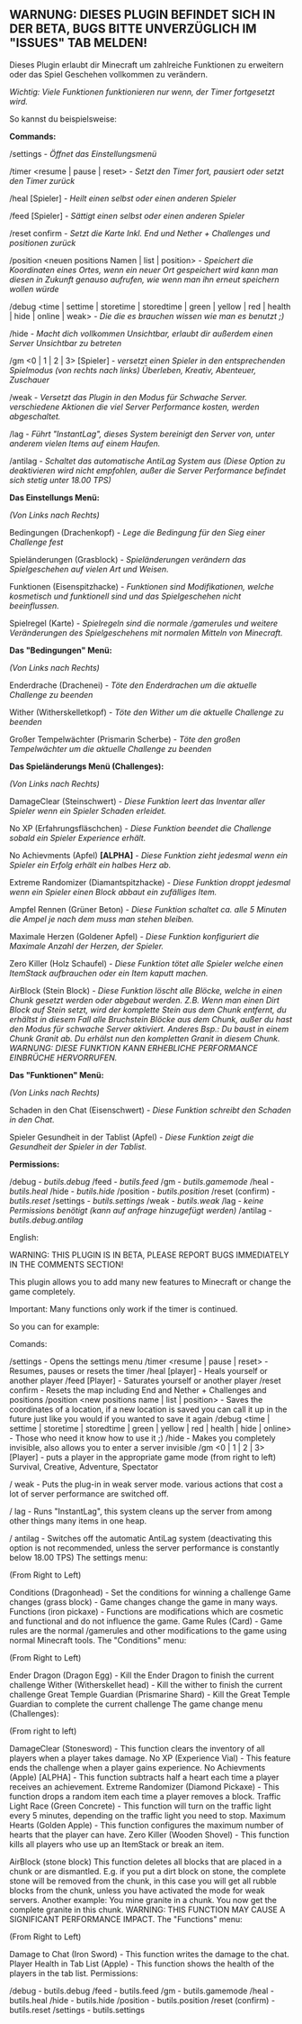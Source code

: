 ## **WARNUNG: DIESES PLUGIN BEFINDET SICH IN DER BETA, BUGS BITTE UNVERZÜGLICH IM "ISSUES" TAB MELDEN!**



Dieses Plugin erlaubt dir Minecraft um zahlreiche Funktionen zu erweitern oder das Spiel Geschehen vollkommen zu verändern.

_Wichtig: Viele Funktionen funktionieren nur wenn, der Timer fortgesetzt wird._

So kannst du beispielsweise:



**Commands:**



/settings - _Öffnet das Einstellungsmenü_

/timer <resume | pause | reset> - _Setzt den Timer fort, pausiert oder setzt den Timer zurück_

/heal [Spieler] - _Heilt einen selbst oder einen anderen Spieler_

/feed [Spieler] - _Sättigt einen selbst oder einen anderen Spieler_

/reset confirm - _Setzt die Karte Inkl. End und Nether + Challenges und positionen zurück_

/position <neuen positions Namen | list | position> - *Speichert die Koordinaten eines Ortes, wenn ein neuer Ort gespeichert wird kann man diesen in Zukunft genauso aufrufen, wie wenn man ihn erneut speichern wollen würde*

/debug <time | settime | storetime | storedtime | green | yellow | red | health | hide | online | weak> - _Die die es brauchen wissen wie man es benutzt ;)_

/hide - _Macht dich vollkommen Unsichtbar, erlaubt dir außerdem einen Server Unsichtbar zu betreten_

/gm <0 | 1 | 2 | 3> [Spieler] - _versetzt einen Spieler in den entsprechenden Spielmodus (von rechts nach links) Überleben, Kreativ, Abenteuer, Zuschauer_

/weak - _Versetzt das Plugin in den Modus für Schwache Server. verschiedene Aktionen die viel Server Performance kosten, werden abgeschaltet._

/lag - _Führt "InstantLag", dieses System bereinigt den Server von, unter anderem vielen Items auf einem Haufen._

/antilag - _Schaltet das automatische AntiLag System aus (Diese Option zu deaktivieren wird nicht empfohlen, außer die Server Performance befindet sich stetig unter 18.00 TPS)_


**Das Einstellungs Menü:**



_(Von Links nach Rechts)_



Bedingungen (Drachenkopf) - _Lege die Bedingung für den Sieg einer Challenge fest_

Spieländerungen (Grasblock) - _Spieländerungen verändern das Spielgeschehen auf vielen Art und Weisen._

Funktionen (Eisenspitzhacke) - _Funktionen sind Modifikationen, welche kosmetisch und funktionell sind und das Spielgeschehen nicht beeinflussen._

Spielregel (Karte) - _Spielregeln sind die normale /gamerules und weitere Veränderungen des Spielgeschehens mit normalen Mitteln von Minecraft._


**Das "Bedingungen" Menü:**

_(Von Links nach Rechts)_



Enderdrache (Drachenei) - _Töte den Enderdrachen um die aktuelle Challenge zu beenden_

Wither (Witherskelletkopf) - _Töte den Wither um die aktuelle Challenge zu beenden_

Großer Tempelwächter (Prismarin Scherbe) - _Töte den großen Tempelwächter um die aktuelle Challenge zu beenden_


**Das Spieländerungs Menü (Challenges):**

_(Von Links nach Rechts)_



DamageClear (Steinschwert) - _Diese Funktion leert das Inventar aller Spieler wenn ein Spieler Schaden erleidet._

No XP (Erfahrungsfläschchen) - _Diese Funktion beendet die Challenge sobald ein Spieler Experience erhält._

No Achievments (Apfel) **[ALPHA]** - _Diese Funktion zieht jedesmal wenn ein Spieler ein Erfolg erhält ein halbes Herz ab._

Extreme Randomizer (Diamantspitzhacke) - _Diese Funktion droppt jedesmal wenn ein Spieler einen Block abbaut ein zufälliges Item._

Ampfel Rennen (Grüner Beton) - _Diese Funktion schaltet ca. alle 5 Minuten die Ampel je nach dem muss man stehen bleiben._

Maximale Herzen (Goldener Apfel) - _Diese Funktion konfiguriert die Maximale Anzahl der Herzen, der Spieler._

Zero Killer (Holz Schaufel) - _Diese Funktion tötet alle Spieler welche einen ItemStack aufbrauchen oder ein Item kaputt machen._

AirBlock (Stein Block) - _Diese Funktion löscht alle Blöcke, welche in einen Chunk gesetzt werden oder abgebaut werden. Z.B. Wenn man einen Dirt Block auf Stein setzt, wird der komplette Stein aus dem Chunk entfernt, du erhältst in diesem Fall alle Bruchstein Blöcke aus dem Chunk, außer du hast den Modus für schwache Server aktiviert. Anderes Bsp.: Du baust in einem Chunk Granit ab. Du erhälst nun den kompletten Granit in diesem Chunk. WARNUNG: DIESE FUNKTION KANN ERHEBLICHE PERFORMANCE EINBRÜCHE HERVORRUFEN._


**Das "Funktionen" Menü:**

_(Von Links nach Rechts)_



Schaden in den Chat (Eisenschwert) - _Diese Funktion schreibt den Schaden in den Chat._

Spieler Gesundheit in der Tablist (Apfel) - _Diese Funktion zeigt die Gesundheit der Spieler in der Tablist._


**Permissions:**



/debug - _butils.debug_
/feed - _butils.feed_
/gm - _butils.gamemode_
/heal - _butils.heal_
/hide - _butils.hide_
/position - _butils.position_
/reset (confirm) - _butils.reset_
/settings - _butils.settings_
/weak - _butils.weak_
/lag - _keine Permissions benötigt (kann auf anfrage hinzugefügt werden)_
/antilag - _butils.debug.antilag_




English:



WARNING: THIS PLUGIN IS IN BETA, PLEASE REPORT BUGS IMMEDIATELY IN THE COMMENTS SECTION!



This plugin allows you to add many new features to Minecraft or change the game completely.

Important: Many functions only work if the timer is continued.

So you can for example:



Comands:



/settings - Opens the settings menu
/timer <resume | pause | reset> - Resumes, pauses or resets the timer
/heal [player] - Heals yourself or another player
/feed [Player] - Saturates yourself or another player
/reset confirm - Resets the map including End and Nether + Challenges and positions
/position <new positions name | list | position> - Saves the coordinates of a location, if a new location is saved you can call it up in the future just like you would if you wanted to save it again
/debug <time | settime | storetime | storedtime | green | yellow | red | health | hide | online> - Those who need it know how to use it ;)
/hide - Makes you completely invisible, also allows you to enter a server invisible
/gm <0 | 1 | 2 | 3> [Player] - puts a player in the appropriate game mode (from right to left) Survival, Creative, Adventure, Spectator

/ weak - Puts the plug-in in weak server mode. various actions that cost a lot of server performance are switched off.

/ lag - Runs "InstantLag", this system cleans up the server from among other things many items in one heap.

/ antilag - Switches off the automatic AntiLag system (deactivating this option is not recommended, unless the server performance is constantly below 18.00 TPS)
The settings menu:



(From Right to Left)



Conditions (Dragonhead) - Set the conditions for winning a challenge
Game changes (grass block) - Game changes change the game in many ways.
Functions (iron pickaxe) - Functions are modifications which are cosmetic and functional and do not influence the game.
Game Rules (Card) - Game rules are the normal /gamerules and other modifications to the game using normal Minecraft tools.
The "Conditions" menu:

(From Right to Left)



Ender Dragon (Dragon Egg) - Kill the Ender Dragon to finish the current challenge
Wither (Witherskellet head) - Kill the wither to finish the current challenge
Great Temple Guardian (Prismarine Shard) - Kill the Great Temple Guardian to complete the current challenge
The game change menu (Challenges):

(From right to left)



DamageClear (Stonesword) - This function clears the inventory of all players when a player takes damage.
No XP (Experience Vial) - This feature ends the challenge when a player gains experience.
No Achievments (Apple) [ALPHA] - This function subtracts half a heart each time a player receives an achievement.
Extreme Randomizer (Diamond Pickaxe) - This function drops a random item each time a player removes a block.
Traffic Light Race (Green Concrete) - This function will turn on the traffic light every 5 minutes, depending on the traffic light you need to stop.
Maximum Hearts (Golden Apple) - This function configures the maximum number of hearts that the player can have.
Zero Killer (Wooden Shovel) - This function kills all players who use up an ItemStack or break an item.

AirBlock (stone block) This function deletes all blocks that are placed in a chunk or are dismantled. E.g. if you put a dirt block on stone, the complete stone will be removed from the chunk, in this case you will get all rubble blocks from the chunk, unless you have activated the mode for weak servers. Another example: You mine granite in a chunk. You now get the complete granite in this chunk. WARNING: THIS FUNCTION MAY CAUSE A SIGNIFICANT PERFORMANCE IMPACT.
The "Functions" menu:

(From Right to Left)



Damage to Chat (Iron Sword) - This function writes the damage to the chat.
Player Health in Tab List (Apple) - This function shows the health of the players in the tab list.
Permissions:



/debug - butils.debug
/feed - butils.feed
/gm - butils.gamemode
/heal - butils.heal
/hide - butils.hide
/position - butils.position
/reset (confirm) - butils.reset
/settings - butils.settings
 